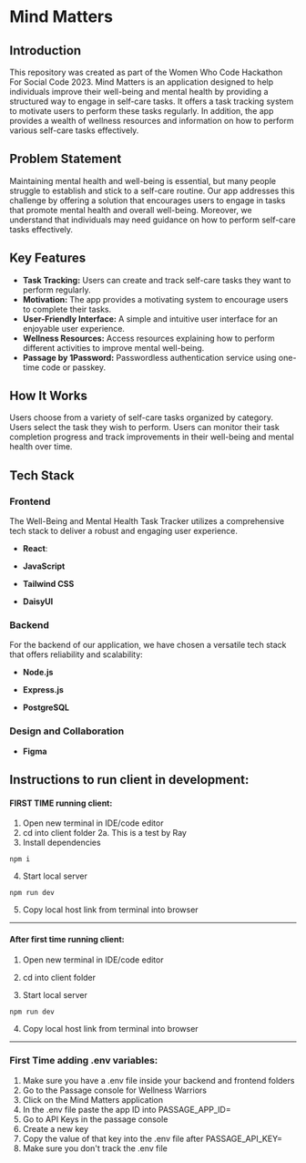 # Mind Matters

## Introduction

This repository was created as part of the Women Who Code Hackathon For Social Code 2023. Mind Matters is an application designed to help individuals improve their well-being and mental health by providing a structured way to engage in self-care tasks. It offers a task tracking system to motivate users to perform these tasks regularly. In addition, the app provides a wealth of wellness resources and information on how to perform various self-care tasks effectively.

## Problem Statement

Maintaining mental health and well-being is essential, but many people struggle to establish and stick to a self-care routine. Our app addresses this challenge by offering a solution that encourages users to engage in tasks that promote mental health and overall well-being. Moreover, we understand that individuals may need guidance on how to perform self-care tasks effectively.

## Key Features

- **Task Tracking:** Users can create and track self-care tasks they want to perform regularly.
- **Motivation:** The app provides a motivating system to encourage users to complete their tasks.
- **User-Friendly Interface:** A simple and intuitive user interface for an enjoyable user experience.
- **Wellness Resources:** Access resources explaining how to perform different activities to improve mental well-being.
- **Passage by 1Password:** Passwordless authentication service using one-time code or passkey.

## How It Works

Users choose from a variety of self-care tasks organized by category. Users select the task they wish to perform. Users can monitor their task completion progress and track improvements in their well-being and mental health over time.

## Tech Stack

### Frontend

The Well-Being and Mental Health Task Tracker utilizes a comprehensive tech stack to deliver a robust and engaging user experience.

- **React**:

- **JavaScript**

- **Tailwind CSS**

- **DaisyUI**

### Backend

For the backend of our application, we have chosen a versatile tech stack that offers reliability and scalability:

- **Node.js**

- **Express.js**

- **PostgreSQL**

### Design and Collaboration

- **Figma**

## Instructions to run client in development:

#### FIRST TIME running client:

1. Open new terminal in IDE/code editor
2. cd into client folder
   2a. This is a test by Ray
3. Install dependencies

```
npm i
```

4. Start local server

```
npm run dev
```

5. Copy local host link from terminal into browser

---

#### After first time running client:

1. Open new terminal in IDE/code editor

2. cd into client folder

3. Start local server

```
npm run dev
```

4. Copy local host link from terminal into browser

---

### First Time adding .env variables:

1. Make sure you have a .env file inside your backend and frontend folders
2. Go to the Passage console for Wellness Warriors
3. Click on the Mind Matters application
4. In the .env file paste the app ID into PASSAGE_APP_ID=
5. Go to API Keys in the passage console
6. Create a new key 
7. Copy the value of that key into the .env file after PASSAGE_API_KEY=
8. Make sure you don't track the .env file 


